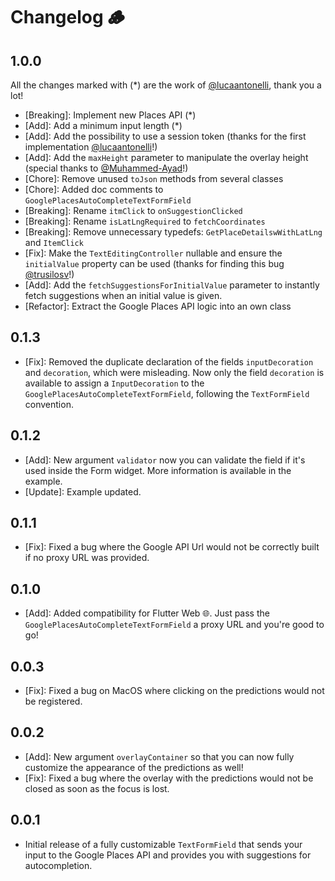 # Changelog 🪵

## 1.0.0

All the changes marked with (*) are the work of [@lucaantonelli](https://github.com/lucaantonelli), thank you a lot!

* [Breaking]: Implement new Places API (*)
* [Add]: Add a minimum input length (*)
* [Add]: Add the possibility to use a session token (thanks for the first implementation [@lucaantonelli](https://github.com/lucaantonelli)!)
* [Add]: Add the `maxHeight` parameter to manipulate the overlay height (special thanks to [@Muhammed-Ayad](https://github.com/Muhammed-Ayad)!)
* [Chore]: Remove unused `toJson` methods from several classes
* [Chore]: Added doc comments to `GooglePlacesAutoCompleteTextFormField`
* [Breaking]: Rename `itmClick` to `onSuggestionClicked`
* [Breaking]: Rename `isLatLngRequired` to `fetchCoordinates`
* [Breaking]: Remove unnecessary typedefs: `GetPlaceDetailswWithLatLng` and `ItemClick`
* [Fix]: Make the `TextEditingController` nullable and ensure the `initialValue` property can be used (thanks for finding this bug [@trusilosv](https://github.com/trusilosv)!)
* [Add]: Add the `fetchSuggestionsForInitialValue` parameter to instantly fetch suggestions when an initial value is given.
* [Refactor]: Extract the Google Places API logic into an own class

## 0.1.3

* [Fix]: Removed the duplicate declaration of the fields `inputDecoration` and `decoration`, which were misleading. Now only the field `decoration` is available to assign a `InputDecoration`  to the `GooglePlacesAutoCompleteTextFormField`, following the `TextFormField` convention.

## 0.1.2

* [Add]: New argument `validator` now you can validate the field if it's used inside the Form widget. More information is available in the example.
* [Update]: Example updated.

## 0.1.1

* [Fix]: Fixed a bug where the Google API Url would not be correctly built if no proxy URL was provided.

## 0.1.0

* [Add]: Added compatibility for Flutter Web 🌐. Just pass the `GooglePlacesAutoCompleteTextFormField` a proxy URL and you're good to go!

## 0.0.3

* [Fix]: Fixed a bug on MacOS where clicking on the predictions would not be registered.

## 0.0.2

* [Add]: New argument `overlayContainer` so that you can now fully customize the appearance of the predictions as well!
* [Fix]: Fixed a bug where the overlay with the predictions would not be closed as soon as the focus is lost.

## 0.0.1

* Initial release of a fully customizable `TextFormField` that sends your input to the Google Places API and provides you with suggestions for autocompletion.
